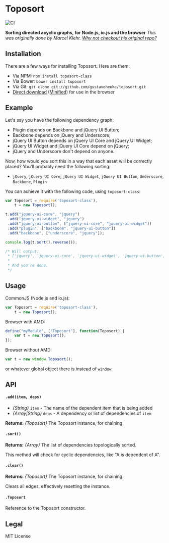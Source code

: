 # Toposort
[![CI](https://github.com/gustavohenke/toposort/actions/workflows/ci.yml/badge.svg)](https://github.com/gustavohenke/toposort/actions/workflows/ci.yml)

__Sorting directed acyclic graphs, for Node.js, io.js and the browser__
_This was originally done by Marcel Klehr. [Why not checkout his original repo?](https://github.com/marcelklehr/toposort)_

## Installation
There are a few ways for installing Toposort. Here are them:

* Via NPM: `npm install toposort-class`
* Via Bower: `bower install toposort`
* Via Git: `git clone git://github.com/gustavohenke/toposort.git`
* [Direct download](https://raw.githubusercontent.com/gustavohenke/toposort/master/build/toposort.js) ([Minified](https://raw.githubusercontent.com/gustavohenke/toposort/master/build/toposort.min.js)) for use in the browser

## Example
Let's say you have the following dependency graph:

* Plugin depends on Backbone and jQuery UI Button;
* Backbone depends on jQuery and Underscore;
* jQuery UI Button depends on jQuery UI Core and jQuery UI Widget;
* jQuery UI Widget and jQuery UI Core depend on jQuery;
* jQuery and Underscore don't depend on anyone.

Now, how would you sort this in a way that each asset will be correctly placed? You'll probably need the following sorting:

* `jQuery`, `jQuery UI Core`, `jQuery UI Widget`, `jQuery UI Button`, `Underscore`, `Backbone`, `Plugin`

You can achieve it with the following code, using `toposort-class`:
```javascript
var Toposort = require('toposort-class'),
	t = new Toposort();

t.add("jquery-ui-core", "jquery")
 .add("jquery-ui-widget", "jquery")
 .add("jquery-ui-button", ["jquery-ui-core", "jquery-ui-widget"])
 .add("plugin", ["backbone", "jquery-ui-button"])
 .add("backbone", ["underscore", "jquery"]);

console.log(t.sort().reverse());

/* Will output:
 * ['jquery', 'jquery-ui-core', 'jquery-ui-widget', 'jquery-ui-button', 'underscore', 'backbone', 'plugin']
 *
 * And you're done.
 */
```

## Usage
CommonJS (Node.js and io.js):
```javascript
var Toposort = require('toposort-class'),
	t = new Toposort();
```

Browser with AMD:
```javascript
define("myModule", ["Toposort"], function(Toposort) {
    var t = new Toposort();
});
```

Browser without AMD:
```javascript
var t = new window.Toposort();
```

or whatever global object there is instead of `window`.

## API

#### `.add(item, deps)`
* _{String}_ `item` - The name of the dependent item that is being added
* _{Array|String}_ `deps` - A dependency or list of dependencies of `item`

__Returns:__ _{Toposort}_ The Toposort instance, for chaining.

#### `.sort()`
__Returns:__ _{Array}_ The list of dependencies topologically sorted.

This method will check for cyclic dependencies, like "A is dependent of A".

#### `.clear()`
__Returns:__ _{Toposort}_ The Toposort instance, for chaining.

Clears all edges, effectively resetting the instance.

#### `.Toposort`

Reference to the Toposort constructor.

## Legal
MIT License
